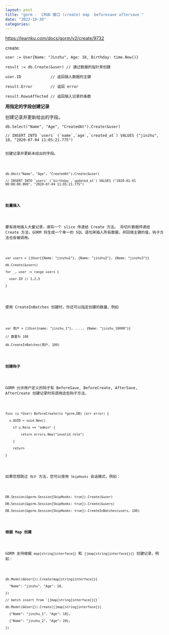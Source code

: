 ```yaml
---
layout: post
title: "gorm -  CRUD 接口 (create) map  beforesave aftersave "
date: "2022-10-30"
categories:
---
```

<p><a href="https://learnku.com/docs/gorm/v2/create/9732">https://learnku.com/docs/gorm/v2/create/9732</a></p>

<p>create:</p>

<pre><code>user := User{Name: &quot;Jinzhu&quot;, Age: 18, Birthday: time.Now()}

result := db.Create(&amp;user) // 通过数据的指针来创建

user.ID&nbsp;&nbsp;&nbsp;&nbsp;&nbsp;&nbsp;&nbsp;&nbsp;&nbsp;&nbsp;&nbsp;&nbsp; // 返回插入数据的主键<br />
result.Error&nbsp;&nbsp;&nbsp;&nbsp;&nbsp;&nbsp;&nbsp; // 返回 error<br />
result.RowsAffected // 返回插入记录的条数</code></pre>

<p id="7a9a15"><strong>用指定的字段创建记录</strong></p>

<p>创建记录并更新给出的字段。</p>

<pre><code>db.Select(&quot;Name&quot;, &quot;Age&quot;, &quot;CreatedAt&quot;).Create(&amp;user)<br />
// INSERT INTO `users` (`name`,`age`,`created_at`) VALUES (&quot;jinzhu&quot;, 18, &quot;2020-07-04 11:05:21.775&quot;)

<p>创建记录并更新未给出的字段。</p>

<pre><code>db.Omit(&quot;Name&quot;, &quot;Age&quot;, &quot;CreatedAt&quot;).Create(&amp;user)<br />
// INSERT INTO `users` (`birthday`,`updated_at`) VALUES ("2020-01-01 00:00:00.000", "2020-07-04 11:05:21.775")
</code></pre>

<p id="1f7cfd"><strong>批量插入</strong></p>

<p>要有效地插入大量记录，请将一个 slice 传递给 Create 方法。 将切片数据传递给 Create 方法，GORM 将生成一个单一的 SQL 语句来插入所有数据，并回填主键的值，钩子方法也会被调用。</p>

<pre><code>var users = []User{{Name: &quot;jinzhu1&quot;}, {Name: &quot;jinzhu2&quot;}, {Name: &quot;jinzhu3&quot;}}<br />
db.Create(&amp;users)

for _, user := range users {<br />
&nbsp; user.ID // 1,2,3<br />
}</code></pre>

<p>使用 CreateInBatches 创建时，你还可以指定创建的数量，例如</p>

<pre><code>var 用户 = []User{name: &quot;jinzhu_1&quot;}, ...., {Name: &quot;jinzhu_10000&quot;}}

// 数量为 100<br />
db.CreateInBatches(用户, 100)</code></pre>

<p id="e231f7"><strong>创建钩子</strong></p>

<p>GORM 允许用户定义的钩子有 BeforeSave, BeforeCreate, AfterSave, AfterCreate 创建记录时将调用这些钩子方法，</p>

<pre><code>func (u *User) BeforeCreate(tx *gorm.DB) (err error) {<br />
&nbsp; u.UUID = uuid.New()

&nbsp;&nbsp;&nbsp; if u.Role == &quot;admin&quot; {<br />
&nbsp;&nbsp;&nbsp;&nbsp;&nbsp;&nbsp;&nbsp; return errors.New(&quot;invalid role&quot;)<br />
&nbsp;&nbsp;&nbsp; }<br />
&nbsp;&nbsp;&nbsp; return<br />
}</code></pre>

<p>如果您想跳过 <code>钩子</code> 方法，您可以使用 <code>SkipHooks</code> 会话模式，例如：</p>

<pre><code>DB.Session(&amp;gorm.Session{SkipHooks: true}).Create(&amp;user)

DB.Session(&amp;gorm.Session{SkipHooks: true}).Create(&amp;users)

DB.Session(&amp;gorm.Session{SkipHooks: true}).CreateInBatches(users, 100)</code></pre>

<p id="e3913c"><strong>根据 Map 创建</strong></p>

<p>GORM 支持根据 <code>map[string]interface{}</code> 和 <code>[]map[string]interface{}{}</code> 创建记录，例如：</p>

<pre><code>db.Model(&amp;User{}).Create(map[string]interface{}{<br />
&nbsp; &quot;Name&quot;: &quot;jinzhu&quot;, &quot;Age&quot;: 18,<br />
})

// batch insert from `[]map[string]interface{}{}`<br />
db.Model(&amp;User{}).Create([]map[string]interface{}{<br />
&nbsp; {&quot;Name&quot;: &quot;jinzhu_1&quot;, &quot;Age&quot;: 18},<br />
&nbsp; {&quot;Name&quot;: &quot;jinzhu_2&quot;, &quot;Age&quot;: 20},<br />
})</code></pre>

<p>&nbsp;</p>

<p>&nbsp;</p>


